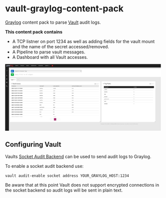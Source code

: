 # vault-graylog-content-pack

[Graylog](http://graylog.org) content pack to parse [Vault](https://vaultproject.io) audit logs.

**This content pack contains**

* A TCP listner on port 1234
  as well as adding fields for the vault mount and the name of the secret accessed/removed.
* A Pipeline to parse vault messages.
* A Dashboard with all Vault accesses.

![Vault Dashboard](img/dashboard.png)

## Configuring Vault

Vaults [Socket Audit Backend](https://www.vaultproject.io/docs/audit/socket.html) can be used
to send audit logs to Graylog.

To enable a socket audit backend use:

```
vault audit-enable socket address YOUR_GRAYLOG_HOST:1234
```

Be aware that at this point Vault does not support encrypted connections
in the socket backend so audit logs will be sent in plain text.
